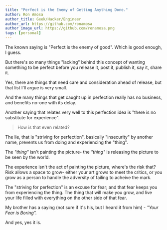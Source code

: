 ```yaml
---
title: "Perfect is the Enemy of Getting Anything Done."
author: Ron Amosa
author_title: Geek/Hacker/Engineer
author_url: https://github.com/ronamosa
author_image_url: https://github.com/ronamosa.png
tags: [personal]
---
```


The known saying is "Perfect is the enemy of good". Which is good enough, I guess.

But there's so many things "lacking" behind this concept of wanting something to be perfect before you release it, post it, publish it, say it, share it.

Yes, there are things that need care and consideration ahead of release, but that list I'll argue is very small.

And the many things that get caught up in perfection really has no business, and benefits no-one with its delay.

Another saying that relates very well to this perfection idea is "there is no substitute for experience".

> How is that even related?

<!-- truncate -->

The lie, that is "striving for perfection", basically "insecurity" by another name, prevents us from doing and experiencing the "thing".

The *"thing"* isn't painting the picture- the *"thing"* is releasing the picture to be seen by the world.

The experience isn't the act of painting the picture, where's the risk that? Risk allows a space to grow- either your art grows to meet the critics, or you grow as a person to handle the adversity of failing to acheive the mark.

The "striving for perfection" is an excuse for fear; and that fear keeps you from experiencing the thing. The thing that will make you grow, and live your life filled with everything on the other side of that fear.

My brother has a saying (not sure if it's his, but I heard it from him) - *"Your Fear is Boring".*

And yes, yes it is.
